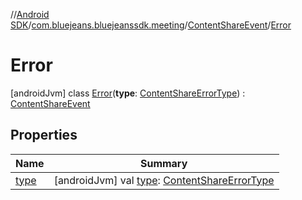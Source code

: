 //[Android SDK](../../../../index.md)/[com.bluejeans.bluejeanssdk.meeting](../../index.md)/[ContentShareEvent](../index.md)/[Error](index.md)



# Error  
 [androidJvm] class [Error](index.md)(**type**: [ContentShareErrorType](../../-content-share-error-type/index.md)) : [ContentShareEvent](../index.md)   


## Properties  
  
|  Name |  Summary | 
|---|---|
| <a name="com.bluejeans.bluejeanssdk.meeting/ContentShareEvent.Error/type/#/PointingToDeclaration/"></a>[type](type.md)| <a name="com.bluejeans.bluejeanssdk.meeting/ContentShareEvent.Error/type/#/PointingToDeclaration/"></a> [androidJvm] val [type](type.md): [ContentShareErrorType](../../-content-share-error-type/index.md)   <br>|

